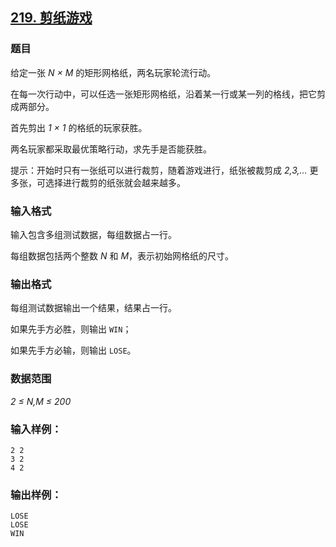 ## [219. 剪纸游戏](https://www.acwing.com/problem/content/221/)

### 题目

给定一张 *N × M* 的矩形网格纸，两名玩家轮流行动。

在每一次行动中，可以任选一张矩形网格纸，沿着某一行或某一列的格线，把它剪成两部分。

首先剪出 *1 × 1* 的格纸的玩家获胜。

两名玩家都采取最优策略行动，求先手是否能获胜。

提示：开始时只有一张纸可以进行裁剪，随着游戏进行，纸张被裁剪成 *2,3,…* 更多张，可选择进行裁剪的纸张就会越来越多。

### 输入格式

输入包含多组测试数据，每组数据占一行。

每组数据包括两个整数 *N* 和 *M*，表示初始网格纸的尺寸。

### 输出格式

每组测试数据输出一个结果，结果占一行。

如果先手方必胜，则输出 `WIN`；

如果先手方必输，则输出 `LOSE`。

### 数据范围

*2 ≤ N,M ≤ 200*

### 输入样例：

```
2 2
3 2
4 2
```

### 输出样例：

```
LOSE
LOSE
WIN
```
